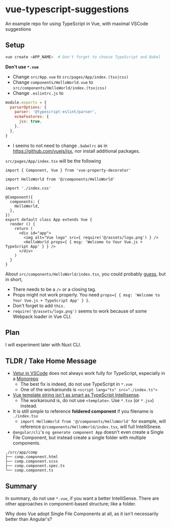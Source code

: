 # vue-typescript-suggestions

An example repo for using TypeScript in Vue, with maximal VSCode suggestions

## Setup

```sh
vue create <APP_NAME>  # Don't forget to choose TypeScript and Babel
```

**Don't use `*.vue`**

- Change `src/App.vue` to `src/pages/App/index.(tsx|css)`
- Change `components/HelloWorld.vue` to `src/components/HelloWorld/index.(tsx|css)`
- Change `.eslintrc.js` to

```js
module.exports = {
  parserOptions: {
    parser: '@typescript-eslint/parser',
    ecmaFeatures: {
      jsx: true,
    },
  },
}
```

- I seems to not need to change `.babelrc` as in <https://github.com/vuejs/jsx>, nor install additional packages.

`src/pages/App/index.tsx` will be the following

```tsx
import { Component, Vue } from 'vue-property-decorator'

import HelloWorld from '@/components/HelloWorld'

import './index.css'

@Component({
  components: {
    HelloWorld,
  },
})
export default class App extends Vue {
  render () {
    return (
      <div id="app">
        <img alt="Vue logo" src={ require('@/assets/logo.png') } />
        <HelloWorld props={ { msg: 'Welcome to Your Vue.js + TypeScript App' } } />
      </div>
    )
  }
}
```

About `src/components/HelloWorld/index.tsx`, you could probably [guess](/packages/vue-sample/src/components/HelloWorld/index.tsx), but in short,

- There needs to be a `/>` or a closing tag.
- Props might not work properly. You need `props={ { msg: 'Welcome to Your Vue.js + TypeScript App' } }`.
- Don't forget to add `this.`
- `require('@/assets/logo.png')` seems to work because of some Webpack loader in Vue CLI.

## Plan

I will experiment later with Nuxt CLI.

## TLDR / Take Home Message

- [Vetur in VSCode](https://github.com/vuejs/vetur) does not always work fully for TypeScript, especially in a [Monorepo](https://github.com/vuejs/vetur/issues/815)
  - The best fix is indeed, do not use TypeScript in `*.vue`
  - One of the workarounds is `<script lang="ts" src="./index.ts">`
- [Vue template string isn't as smart as TypeScript Intellisense](https://dev.to/skyrpex/comment/6m6j).
  - The workaround is, do not use `<template>`. Use `*.tsx` (or `*.jsx`) instead.
- It is still simple to reference **foldered component** if you filename is `./index.tsx`
  - `import HelloWorld from '@/components/HelloWorld'` for example, will reference `@/components/HelloWorld/index.tsx`, will full IntelliSnese.
- `@angular/cli`'s `ng generate component App` doesn't even create a Single File Component, but instead create a single folder with multiple components.

```raw
./src/app/comp
├── comp.component.html
├── comp.component.scss
├── comp.component.spec.ts
└── comp.component.ts
```

## Summary

In summary, do not use `*.vue`, if you want a better IntelliSense. There are other approaches in component-based structure; like a folder.

Why does Vue adopt Single File Components at all, as it isn't necessarily better than Angular's?
